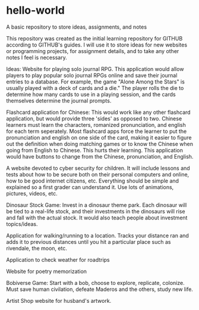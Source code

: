 # hello-world
A basic repository to store ideas, assignments, and notes


This repository was created as the initial learning repository for GITHUB according to GITHUB's guides.  I will use it to store ideas for new websites or programming projects, for assignment details, and to take any other notes I feel is necessary.  


Ideas:
Website for playing solo journal RPG. This application would allow players to play popular solo journal RPGs online and save their journal entries to a database. For example, the game "Alone Among the Stars" is usually played with a deck of cards and a die." The player rolls the die to determine how many cards to use in a playing session, and the cards themselves determine the journal prompts.

Flashcard application for Chinese: This would work like any other flashcard application, but would provide three 'sides' as opposed to two. Chinese learners must learn the characters, romanized pronunciation, and english for each term seperately. Most flashcard apps force the learner to put the pronunciation and english on one side of the card, making it easier to figure out the definition when doing matching games or to know the Chinese when going from English to Chinese. This hurts their learning. This application would have buttons to change from the Chinese, pronunciation, and English. 

A website devoted to cyber security for children.  It will include lessons and tests about how to be secure both on their personal computers and online, how to be good internet citizens, etc.  Everything should be simple and explained so a first grader can understand it.  Use lots of animations, pictures, videos, etc. 

Dinosaur Stock Game:
Invest in a dinosaur theme park. Each dinosaur will be tied to a real-life stock, and their investments in the dinosaurs will rise and fall with the actual stock. It would also teach people about investment topics/ideas.

Application for walking/running to a location.  Tracks your distance ran and adds it to previous distances until you hit a particular place such as rivendale, the moon, etc.

Application to check weather for roadtrips

Website for poetry memorization

Bobiverse Game:
  Start with a bob, choose to explore, replicate, colonize.  Must save human civilation, defeate Maderos and the others, study new life.
  
  Artist Shop website for husband's artwork.
  
  
